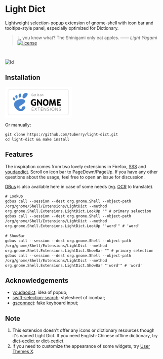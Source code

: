# Light Dict
Lightweight selection-popup extension of gnome-shell with icon bar and tooltips-style panel, especially optimized for Dictionary.

>L, you know what? The Shinigami only eat apples. —— *Light Yagami*<br>
[![license]](/LICENSE)
<br>

![ld](https://user-images.githubusercontent.com/17917040/91119018-d33a1900-e6c4-11ea-9bf0-b1c1a742cfeb.gif)

## Installation
[<img src="https://raw.githubusercontent.com/andyholmes/gnome-shell-extensions-badge/master/get-it-on-ego.svg?sanitize=true" alt="Get it on GNOME Extensions" height="100" align="middle">][EGO]

Or manually:
```
git clone https://github.com/tuberry/light-dict.git
cd light-dict && make install
```

## Features

The inspiration comes from two lovely extensions in Firefox, [SSS](https://github.com/CanisLupus/swift-selection-search) and [youdaodict](https://github.com/HalfdogStudio/youdaodict).
Scroll on icon bar to PageDown/PageUp. If you have any other questions about the usage, feel free to open an issue for discussion.

[DBus](https://www.freedesktop.org/wiki/Software/dbus/) is also available here in case of some needs (eg. [OCR](/ldocr.sh) to translate).
```
# LookUp
gdbus call --session --dest org.gnome.Shell --object-path /org/gnome/Shell/Extensions/LightDict --method org.gnome.Shell.Extensions.LightDict.LookUp "" # primary selection
gdbus call --session --dest org.gnome.Shell --object-path /org/gnome/Shell/Extensions/LightDict --method org.gnome.Shell.Extensions.LightDict.LookUp "'word'" # 'word'

# ShowBar
gdbus call --session --dest org.gnome.Shell --object-path /org/gnome/Shell/Extensions/LightDict --method org.gnome.Shell.Extensions.LightDict.ShowBar "" # primary selection
gdbus call --session --dest org.gnome.Shell --object-path /org/gnome/Shell/Extensions/LightDict --method org.gnome.Shell.Extensions.LightDict.ShowBar "'word'" # 'word'
```

## Acknowledgements
* [youdaodict](https://github.com/HalfdogStudio/youdaodict): idea of popup;
* [swift-selection-search](https://github.com/CanisLupus/swift-selection-search): stylesheet of iconbar;
* [gsconnect](https://github.com/andyholmes/gnome-shell-extension-gsconnect): fake keyboard input;

## Note
1. This extension doesn't offer any icons or dictionary resources though it's named Light Dict. If you need English-Chinese offline dictionary, try [dict-ecdict](https://github.com/tuberry/dict-ecdict) or [dict-cedict](https://github.com/tuberry/dict-cedict).
2. If you need to customize the appearance of some widgets, try [User Themes X].

[EGO]:https://extensions.gnome.org/extension/2959/light-dict/
[license]:https://img.shields.io/badge/license-GPLv3-green.svg
[User Themes X]:https://github.com/tuberry/user-theme-x
